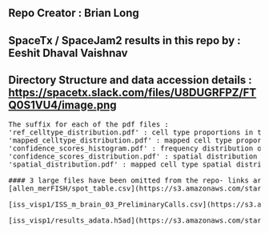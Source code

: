 ## Repo Creator : Brian Long
## SpaceTx / SpaceJam2 results in this repo by : Eeshit Dhaval Vaishnav 

## Directory Structure and data accession details : https://spacetx.slack.com/files/U8DUGRFPZ/FTQ0S1VU4/image.png 

<pre>
The suffix for each of the pdf files :  
'ref_celltype_distribution.pdf' : cell type proportions in the single cell / single nuclei data.
'mapped_celltype_distribution.pdf' : mapped cell type proportions onto the spatial data.
'confidence_scores_histogram.pdf' : frequency distribution of confidence scores across the spatial data 
'confidence_scores_distribution.pdf' : spatial distribution of the confidence scores plotted onto the tissue 
'spatial_distribution.pdf' : mapped cell type spatial distribution ; observe the laminar patterns as the first order validation

#### 3 large files have been omitted from the repo- links are provided below:
[allen_merFISH/spot_table.csv](https://s3.amazonaws.com/starfish.data.spacetx/spacejam2/eeshit-vaishnav/edv/eeshit-vaishnav/allen_merFISH/spot_table.csv)

[iss_visp1/ISS_m_brain_03_PreliminaryCalls.csv](https://s3.amazonaws.com/starfish.data.spacetx/spacejam2/eeshit-vaishnav/edv/eeshit-vaishnav/iss_visp1/ISS_m_brain_03_PreliminaryCalls.csv) 

[iss_visp1/results_adata.h5ad](https://s3.amazonaws.com/starfish.data.spacetx/spacejam2/eeshit-vaishnav/edv/eeshit-vaishnav/iss_visp1/results_adata.h5ad)
